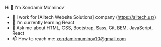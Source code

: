  Hi 👋 I'm Xondamir Mo'minov

- 🔭 I work for [Alitech Website Solutions] company (https://alitech.uz/)
- 🌱 I’m currently learning React
- 💬 Ask me about HTML, CSS, Bootstrap, Sass, Git, BEM, JavaScript, React
- 📫 How to reach me: xondamirmuminov10@gmail.com

